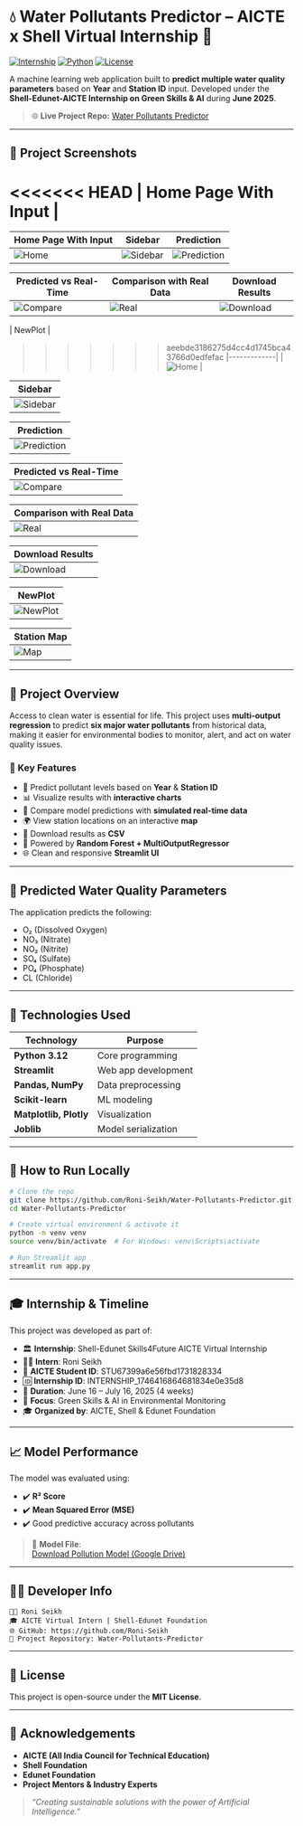 # 💧 Water Pollutants Predictor – AICTE x Shell Virtual Internship 🌱

[![Internship](https://img.shields.io/badge/Internship-AICTE%20x%20Shell-green)](https://internship.aicte-india.org/)
[![Python](https://img.shields.io/badge/Built%20With-Python%203.12-blue)](https://www.python.org/)
[![License](https://img.shields.io/badge/License-MIT-lightgrey)](LICENSE)

A machine learning web application built to **predict multiple water quality parameters** based on **Year** and **Station ID** input. Developed under the **Shell-Edunet-AICTE Internship on Green Skills & AI** during **June 2025**.

> 🌐 **Live Project Repo:** [Water Pollutants Predictor](https://github.com/Roni-Seikh/Water-Pollutants-Predictor.git)

---

## 📸 Project Screenshots

<<<<<<< HEAD
| Home Page With Input |
=======
| Home Page With Input | Sidebar | Prediction |
|----------------------|---------|------------|
| ![Home](screenshots/Home%20Page%20With%20Input%20Parameters.png) | ![Sidebar](screenshots/Sidebar.png) | ![Prediction](screenshots/Prediction.png) |

| Predicted vs Real-Time | Comparison with Real Data | Download Results |
|------------------------|---------------------------|------------------|
| ![Compare](screenshots/Predicted%20vs%20Real%20Time%20Pollutants.png) | ![Real](screenshots/Comparison%20With%20Real%20Data.png) | ![Download](screenshots/Download%20Results%20As%20CSV.png) |

| NewPlot |
>>>>>>> aeebde3186275d4cc4d1745bca43766d0edfefac
|-------------|
| ![Home](screenshots/Home%20Page%20With%20Input%20Parameters.png) |

| Sidebar |
|-------------|
| ![Sidebar](screenshots/Sidebar.png) |

| Prediction |
|-------------|
| ![Prediction](screenshots/Prediction.png) |

| Predicted vs Real-Time |
|-------------|
| ![Compare](screenshots/Predicted%20vs%20Real%20Time%20Pollutants.png) |

| Comparison with Real Data |
|-------------|
| ![Real](screenshots/Comparison%20With%20Real%20Data.png) |

| Download Results |
|-------------|
| ![Download](screenshots/Download%20Results%20As%20CSV.png) |

| NewPlot |
|-------------|
| ![NewPlot](screenshots/newplot.png) |

| Station Map |
|-------------|
| ![Map](screenshots/Station%20Map.png) |

---

## 📌 Project Overview

Access to clean water is essential for life. This project uses **multi-output regression** to predict **six major water pollutants** from historical data, making it easier for environmental bodies to monitor, alert, and act on water quality issues.

### 🎯 Key Features

- 📅 Predict pollutant levels based on **Year** & **Station ID**
- 📊 Visualize results with **interactive charts**
- 🔁 Compare model predictions with **simulated real-time data**
- 🌍 View station locations on an interactive **map**
- 💾 Download results as **CSV**
- 🧠 Powered by **Random Forest + MultiOutputRegressor**
- 🌐 Clean and responsive **Streamlit UI**

---

## 🧪 Predicted Water Quality Parameters

The application predicts the following:

- O₂ (Dissolved Oxygen)
- NO₃ (Nitrate)
- NO₂ (Nitrite)
- SO₄ (Sulfate)
- PO₄ (Phosphate)
- CL (Chloride)

---

## 🧰 Technologies Used

| Technology | Purpose |
|------------|---------|
| **Python 3.12** | Core programming |
| **Streamlit** | Web app development |
| **Pandas, NumPy** | Data preprocessing |
| **Scikit-learn** | ML modeling |
| **Matplotlib, Plotly** | Visualization |
| **Joblib** | Model serialization |

---

## 🚀 How to Run Locally

```bash
# Clone the repo
git clone https://github.com/Roni-Seikh/Water-Pollutants-Predictor.git
cd Water-Pollutants-Predictor

# Create virtual environment & activate it
python -m venv venv
source venv/bin/activate  # For Windows: venv\Scripts\activate

# Run Streamlit app
streamlit run app.py
```

---

## 🎓 Internship & Timeline

This project was developed as part of:

- 🏛 **Internship**: Shell-Edunet Skills4Future AICTE Virtual Internship  
- 🧑‍💻 **Intern**: Roni Seikh  
- 🪪 **AICTE Student ID**: STU67399a6e56fbd1731828334  
- 🆔 **Internship ID**: INTERNSHIP_1746416864681834e0e35d8  
- 📅 **Duration**: June 16 – July 16, 2025 (4 weeks)  
- 🎯 **Focus**: Green Skills & AI in Environmental Monitoring  
- 🎓 **Organized by**: AICTE, Shell & Edunet Foundation

---

## 📈 Model Performance

The model was evaluated using:

- ✔️ **R² Score**
- ✔️ **Mean Squared Error (MSE)**
- ✔️ Good predictive accuracy across pollutants

> 🔗 **Model File**:  
[Download Pollution Model (Google Drive)](https://drive.google.com/file/d/18RJzu35vyuMgpcAE590u1IaDvHY3-SWq/view?usp=sharing)

---

## 🧑‍💼 Developer Info

```plaintext
👨‍💻 Roni Seikh  
🎓 AICTE Virtual Intern | Shell-Edunet Foundation  
🌐 GitHub: https://github.com/Roni-Seikh  
📁 Project Repository: Water-Pollutants-Predictor  
```

---

## 📝 License

This project is open-source under the **MIT License**.

---

## 🙏 Acknowledgements

- **AICTE (All India Council for Technical Education)**
- **Shell Foundation**
- **Edunet Foundation**
- **Project Mentors & Industry Experts**

> *“Creating sustainable solutions with the power of Artificial Intelligence.”*
